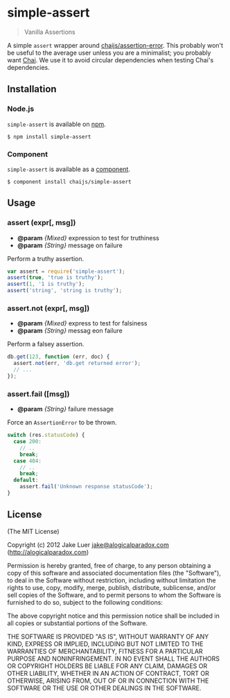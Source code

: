 # simple-assert

> Vanilla Assertions

A simple `assert` wrapper around [chaijs/assertion-error](https://github.com/chaijs/assertion-error). This probably
won't be useful to the average user unless you are a minimalist; you probably want [Chai](https://github.com/chaijs/chai).
We use it to avoid circular dependencies when testing Chai's dependencies.

## Installation

### Node.js

`simple-assert` is available on [npm](http://npmjs.org).

    $ npm install simple-assert

### Component

`simple-assert` is available as a [component](https://github.com/component/component).

    $ component install chaijs/simple-assert

## Usage

### assert (expr[, msg])

* **@param** _{Mixed}_ expression to test for truthiness
* **@param** _{String}_ message on failure

Perform a truthy assertion.

```js
var assert = require('simple-assert');
assert(true, 'true is truthy');
assert(1, '1 is truthy');
assert('string', 'string is truthy');
```


### assert.not (expr[, msg])

* **@param** _{Mixed}_ express to test for falsiness
* **@param** _{String}_ messag eon failure

Perform a falsey assertion.

```js
db.get(123, function (err, doc) {
  assert.not(err, 'db.get returned error');
  // ...
});
```


### assert.fail ([msg])

* **@param** _{String}_ failure message

Force an `AssertionError` to be thrown.

```js
switch (res.statusCode) {
  case 200:
    // ..
    break;
  case 404:
    // ..
    break;
  default:
    assert.fail('Unknown response statusCode');
}
```

## License

(The MIT License)

Copyright (c) 2012 Jake Luer <jake@alogicalparadox.com> (http://alogicalparadox.com)

Permission is hereby granted, free of charge, to any person obtaining a copy
of this software and associated documentation files (the "Software"), to deal
in the Software without restriction, including without limitation the rights
to use, copy, modify, merge, publish, distribute, sublicense, and/or sell
copies of the Software, and to permit persons to whom the Software is
furnished to do so, subject to the following conditions:

The above copyright notice and this permission notice shall be included in
all copies or substantial portions of the Software.

THE SOFTWARE IS PROVIDED "AS IS", WITHOUT WARRANTY OF ANY KIND, EXPRESS OR
IMPLIED, INCLUDING BUT NOT LIMITED TO THE WARRANTIES OF MERCHANTABILITY,
FITNESS FOR A PARTICULAR PURPOSE AND NONINFRINGEMENT. IN NO EVENT SHALL THE
AUTHORS OR COPYRIGHT HOLDERS BE LIABLE FOR ANY CLAIM, DAMAGES OR OTHER
LIABILITY, WHETHER IN AN ACTION OF CONTRACT, TORT OR OTHERWISE, ARISING FROM,
OUT OF OR IN CONNECTION WITH THE SOFTWARE OR THE USE OR OTHER DEALINGS IN
THE SOFTWARE.
